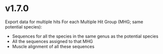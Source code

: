 # v1.7.0
Export data for multiple hits
For each Multiple Hit Group (MHG; same potential species):
 - Sequences for all the species in the same genus as the potential species
 - All the sequences assigned to that MHG
 - Muscle alignment of all these sequences
